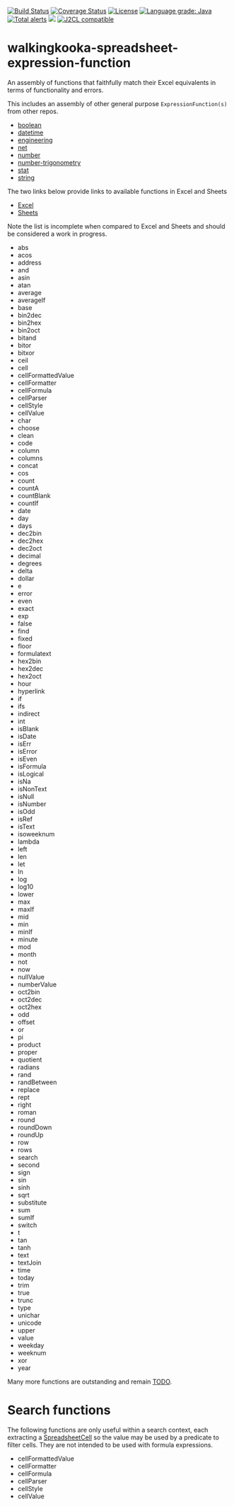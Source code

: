 [![Build Status](https://github.com/mP1/walkingkooka-spreadsheet-expression-function/actions/workflows/build.yaml/badge.svg)](https://github.com/mP1/walkingkooka-spreadsheet-expression-function/actions/workflows/build.yaml/badge.svg)
[![Coverage Status](https://coveralls.io/repos/github/mP1/walkingkooka-spreadsheet-expression-function/badge.svg?branch=master)](https://coveralls.io/github/mP1/walkingkooka-spreadsheet-expression-function?branch=master)
[![License](https://img.shields.io/badge/License-Apache%202.0-blue.svg)](https://opensource.org/licenses/Apache-2.0)
[![Language grade: Java](https://img.shields.io/lgtm/grade/java/g/mP1/walkingkooka-spreadsheet-expression-function.svg?logo=lgtm&logoWidth=18)](https://lgtm.com/projects/g/mP1/walkingkooka-spreadsheet-expression-function/context:java)
[![Total alerts](https://img.shields.io/lgtm/alerts/g/mP1/walkingkooka-spreadsheet-expression-function.svg?logo=lgtm&logoWidth=18)](https://lgtm.com/projects/g/mP1/walkingkooka-spreadsheet-expression-function/alerts/)
![](https://tokei.rs/b1/github/mP1/walkingkooka-spreadsheet-expression-function)
[![J2CL compatible](https://img.shields.io/badge/J2CL-compatible-brightgreen.svg)](https://github.com/mP1/j2cl-central)

# walkingkooka-spreadsheet-expression-function

An assembly of functions that faithfully match their Excel equivalents in terms of functionality and errors.

This includes an assembly of other general purpose `ExpressionFunction(s)` from other repos.

- [boolean](https://github.com/mP1/walkingkooka-tree-expression-function-boolean)
- [datetime](https://github.com/mP1/walkingkooka-tree-expression-function-datetime)
- [engineering](https://github.com/mP1/walkingkooka-tree-expression-function-engineering)
- [net](https://github.com/mP1/walkingkooka-tree-expression-function-net)
- [number](https://github.com/mP1/walkingkooka-tree-expression-function-number)
- [number-trigonometry](https://github.com/mP1/walkingkooka-tree-expression-function-number-trigonometry)
- [stat](https://github.com/mP1/walkingkooka-tree-expression-function-stat)
- [string](https://github.com/mP1/walkingkooka-tree-expression-function-string)

The two links below provide links to available functions in Excel and Sheets

- [Excel](https://support.microsoft.com/en-au/office/excel-functions-alphabetical-b3944572-255d-4efb-bb96-c6d90033e188)
- [Sheets](https://support.google.com/docs/table/25273?hl=en)

Note the list is incomplete when compared to Excel and Sheets and should be considered a work in progress.

- abs
- acos
- address
- and
- asin
- atan
- average
- averageIf
- base
- bin2dec
- bin2hex
- bin2oct
- bitand
- bitor
- bitxor
- ceil
- cell
- cellFormattedValue
- cellFormatter
- cellFormula
- cellParser
- cellStyle
- cellValue
- char
- choose
- clean
- code
- column
- columns
- concat
- cos
- count
- countA
- countBlank
- countIf
- date
- day
- days
- dec2bin
- dec2hex
- dec2oct
- decimal
- degrees
- delta
- dollar
- e
- error
- even
- exact
- exp
- false
- find
- fixed
- floor
- formulatext
- hex2bin
- hex2dec
- hex2oct
- hour
- hyperlink
- if
- ifs
- indirect
- int
- isBlank
- isDate
- isErr
- isError
- isEven
- isFormula
- isLogical
- isNa
- isNonText
- isNull
- isNumber
- isOdd
- isRef
- isText
- isoweeknum
- lambda
- left
- len
- let
- ln
- log
- log10
- lower
- max
- maxIf
- mid
- min
- minIf
- minute
- mod
- month
- not
- now
- nullValue
- numberValue
- oct2bin
- oct2dec
- oct2hex
- odd
- offset
- or
- pi
- product
- proper
- quotient
- radians
- rand
- randBetween
- replace
- rept
- right
- roman
- round
- roundDown
- roundUp
- row
- rows
- search
- second
- sign
- sin
- sinh
- sqrt
- substitute
- sum
- sumIf
- switch
- t
- tan
- tanh
- text
- textJoin
- time
- today
- trim
- true
- trunc
- type
- unichar
- unicode
- upper
- value
- weekday
- weeknum
- xor
- year

Many more functions are outstanding and remain [TODO](https://github.com/mP1/walkingkooka-spreadsheet-expression-function/issues).

# Search functions

The following functions are only useful within a search context, each extracting
a [SpreadsheetCell](https://github.com/mP1/walkingkooka-spreadsheet/blob/master/src/main/java/walkingkooka/spreadsheet/SpreadsheetCell.java)
so the value may be used by a predicate to filter cells. They are not intended to be used with formula expressions.

- cellFormattedValue
- cellFormatter
- cellFormula
- cellParser
- cellStyle
- cellValue